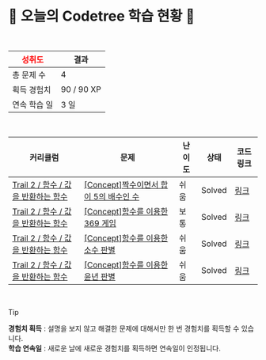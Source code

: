 # 🌲 오늘의 Codetree 학습 현황 🌲

<br />

| <span style="color:red;display:block;text-align:center;"> **성취도**</span> | 결과 |
|---|---|
| 총 문제 수 | 4 |
| 획득 경험치 | 90 / 90 XP |
| 연속 학습 일 | 3 일 |

<br />

|커리큘럼|문제|난이도|상태|코드 링크|
|---|---|---|---|---|
|[Trail 2 / 함수 / 값을 반환하는 함수](https://https://en.codetree.ai/trail-info/novice-mid/)|[[Concept]짝수이면서 합이 5의 배수인 수](https://https://en.codetree.ai/trails/complete/curated-cards/intro-an-even-number-with-a-multiple-of-5-in-the-sum/)|쉬움|Solved|[링크](https://github.com/syg0629/codetree-TILs/blob/main/250109/%EC%A7%9D%EC%88%98%EC%9D%B4%EB%A9%B4%EC%84%9C%20%ED%95%A9%EC%9D%B4%205%EC%9D%98%20%EB%B0%B0%EC%88%98%EC%9D%B8%20%EC%88%98/an-even-number-with-a-multiple-of-5-in-the-sum.js)|
|[Trail 2 / 함수 / 값을 반환하는 함수](https://https://en.codetree.ai/trail-info/novice-mid/)|[[Concept]함수를 이용한 369 게임](https://https://en.codetree.ai/trails/complete/curated-cards/intro-369-games-using-functions/)|보통|Solved|[링크](https://github.com/syg0629/codetree-TILs/blob/main/250109/%ED%95%A8%EC%88%98%EB%A5%BC%20%EC%9D%B4%EC%9A%A9%ED%95%9C%20369%20%EA%B2%8C%EC%9E%84/369-games-using-functions.js)|
|[Trail 2 / 함수 / 값을 반환하는 함수](https://https://en.codetree.ai/trail-info/novice-mid/)|[[Concept]함수를 이용한 소수 판별](https://https://en.codetree.ai/trails/complete/curated-cards/intro-decimal-decisions-using-functions/)|쉬움|Solved|[링크](https://github.com/syg0629/codetree-TILs/blob/main/250109/%ED%95%A8%EC%88%98%EB%A5%BC%20%EC%9D%B4%EC%9A%A9%ED%95%9C%20%EC%86%8C%EC%88%98%20%ED%8C%90%EB%B3%84/decimal-decisions-using-functions.js)|
|[Trail 2 / 함수 / 값을 반환하는 함수](https://https://en.codetree.ai/trail-info/novice-mid/)|[[Concept]함수를 이용한 윤년 판별](https://https://en.codetree.ai/trails/complete/curated-cards/intro-tell-the-function-using-a-leap-year/)|쉬움|Solved|[링크](https://github.com/syg0629/codetree-TILs/blob/main/250109/%ED%95%A8%EC%88%98%EB%A5%BC%20%EC%9D%B4%EC%9A%A9%ED%95%9C%20%EC%9C%A4%EB%85%84%20%ED%8C%90%EB%B3%84/tell-the-function-using-a-leap-year.js)|


<br />

> [!TIP]
> **경험치 획득** : 설명을 보지 않고 해결한 문제에 대해서만 한 번 경험치를 획득할 수 있습니다.  
> **학습 연속일** : 새로운 날에 새로운 경험치를 획득하면 연속일이 인정됩니다.

